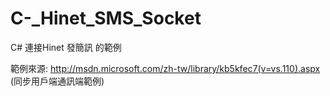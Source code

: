 C-_Hinet_SMS_Socket
===================

C# 連接Hinet 發簡訊 的範例

範例來源: http://msdn.microsoft.com/zh-tw/library/kb5kfec7(v=vs.110).aspx
(同步用戶端通訊端範例)
